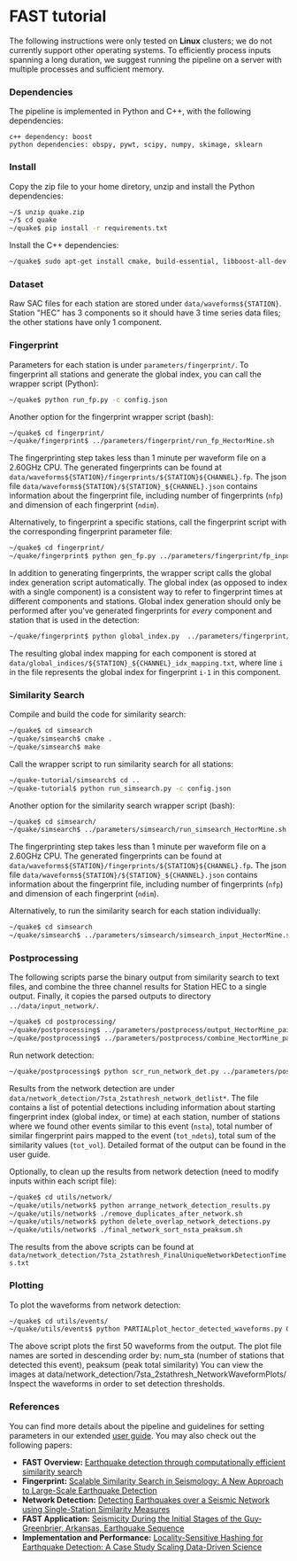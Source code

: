 # FAST tutorial

The following instructions were only tested on **Linux** clusters; we do not currently support other operating systems. To efficiently process inputs spanning a long duration, we suggest running the pipeline on a server with multiple processes and sufficient memory. 

### Dependencies
The pipeline is implemented in Python and C++, with the following dependencies:
```
c++ dependency: boost
python dependencies: obspy, pywt, scipy, numpy, skimage, sklearn
```

### Install
Copy the zip file to your home diretory, unzip and install the Python dependencies:
```sh
~/$ unzip quake.zip
~/$ cd quake
~/quake$ pip install -r requirements.txt
```
Install the C++ dependencies:
```sh
~/quake$ sudo apt-get install cmake, build-essential, libboost-all-dev 
```

### Dataset

Raw SAC files for each station are stored under  ```data/waveforms${STATION}```. Station "HEC" has 3 components so it should have 3 time series data files; the other stations have only 1 component.



### Fingerprint
Parameters for each station is under ```parameters/fingerprint/```. To fingerprint all stations and generate the global index, you can call the wrapper script (Python):
```sh
~/quake$ python run_fp.py -c config.json
```
Another option for the fingerprint wrapper script (bash):
```sh
~/quake$ cd fingerprint/
~/quake/fingerprint$ ../parameters/fingerprint/run_fp_HectorMine.sh
```
The fingerprinting step takes less than 1 minute per waveform file on a 2.60GHz CPU. The generated fingerprints can be found at ```data/waveforms${STATION}/fingerprints/${STATION}${CHANNEL}.fp```. The json file ```data/waveforms${STATION}/${STATION}_${CHANNEL}.json``` contains information about the fingerprint file, including number of fingerprints (`nfp`) and dimension of each fingerprint (`ndim`).

Alternatively, to fingerprint a specific stations, call the fingerprint script with the corresponding fingerprint parameter file:
```sh
~/quake$ cd fingerprint/
~/quake/fingerprint$ python gen_fp.py ../parameters/fingerprint/fp_input_CI_CDY_EHZ.json
```

In addition to generating fingerprints, the wrapper script calls the global index generation script automatically. The global index (as opposed to index with a single component) is a consistent way to refer to fingerprint times at different components and stations. Global index generation should only be performed after you've generated fingerprints for *every* component and station that is used in the detection: 
```sh
~/quake/fingerprint$ python global_index.py  ../parameters/fingerprint/global_indices.json
```
The resulting global index mapping for each component is stored at ```data/global_indices/${STATION}_${CHANNEL}_idx_mapping.txt```, where line `i` in the file represents the global index for fingerprint `i-1` in this component.

### Similarity Search
Compile and build the code for similarity search:
```sh
~/quake$ cd simsearch
~/quake/simsearch$ cmake .
~/quake/simsearch$ make
```

Call the wrapper script to run similarity search for all stations:
```sh
~/quake-tutorial/simsearch$ cd ..
~/quake-tutorial$ python run_simsearch.py -c config.json
```
Another option for the similarity search wrapper script (bash):
```sh
~/quake$ cd simsearch/
~/quake/simsearch$ ../parameters/simsearch/run_simsearch_HectorMine.sh
```
The fingerprinting step takes less than 1 minute per waveform file on a 2.60GHz CPU. The generated fingerprints can be found at ```data/waveforms${STATION}/fingerprints/${STATION}${CHANNEL}.fp```. The json file ```data/waveforms${STATION}/${STATION}_${CHANNEL}.json``` contains information about the fingerprint file, including number of fingerprints (`nfp`) and dimension of each fingerprint (`ndim`).

Alternatively, to run the similarity search for each station individually:
```sh
~/quake$ cd simsearch
~/quake/simsearch$ ../parameters/simsearch/simsearch_input_HectorMine.sh CDY EHZ
```

### Postprocessing
The following scripts parse the binary output from similarity search to text files, and combine the three channel results for Station HEC to a single output. Finally, it copies the parsed outputs to directory ```../data/input_network/```.
```sh
~/quake$ cd postprocessing/
~/quake/postprocessing$ ../parameters/postprocess/output_HectorMine_pairs.sh
~/quake/postprocessing$ ../parameters/postprocess/combine_HectorMine_pairs.sh
```

Run network detection:
```sh
~/quake/postprocessing$ python scr_run_network_det.py ../parameters/postprocess/7sta_2stathresh_network_params.json
```
Results from the network detection are under ```data/network_detection/7sta_2stathresh_network_detlist*```. The file contains a list of potential detections including information about starting fingerprint index (global index, or time) at each station, number of stations where we found other events similar to this event (`nsta`), total number of similar fingerprint pairs mapped to the event (`tot_ndets`), total sum of the similarity values (`tot_vol`). Detailed format of the output can be found in the user guide. 

Optionally, to clean up the results from network detection (need to modify inputs within each script file):
```sh
~/quake$ cd utils/network/
~/quake/utils/network$ python arrange_network_detection_results.py
~/quake/utils/network$ ./remove_duplicates_after_network.sh
~/quake/utils/network$ python delete_overlap_network_detections.py
~/quake/utils/network$ ./final_network_sort_nsta_peaksum.sh
```
The results from the above scripts can be found at ```data/network_detection/7sta_2stathresh_FinalUniqueNetworkDetectionTimes.txt```

### Plotting
To plot the waveforms from network detection:
```sh
~/quake$ cd utils/events/ 
~/quake/utils/events$ python PARTIALplot_hector_detected_waveforms.py 0 50
```
The above script plots the first 50 waveforms from the output.
The plot file names are sorted in descending order by: num_sta (number of stations that detected this event), peaksum (peak total similarity) 
You can view the images at data/network_detection/7sta_2stathresh_NetworkWaveformPlots/
Inspect the waveforms in order to set detection thresholds.


### References
You can find more details about the pipeline and guidelines for setting parameters in our extended [user guide](https://github.com/stanford-futuredata/quake/blob/master/FAST_userguide_v0.pdf). You may also check out the following papers:
+ **FAST Overview:** [Earthquake detection through computationally efficient similarity search](http://advances.sciencemag.org/content/1/11/e1501057)
+ **Fingerprint:** [Scalable Similarity Search in Seismology: A New Approach to Large-Scale Earthquake Detection](https://link.springer.com/chapter/10.1007/978-3-319-46759-7_23)
+ **Network Detection:** [Detecting Earthquakes over a Seismic Network using Single-Station Similarity Measures](https://doi.org/10.1093/gji/ggy100)
+ **FAST Application:** [Seismicity During the Initial Stages of the Guy‐Greenbrier, Arkansas, Earthquake Sequence](https://doi.org/10.1002/2017JB014946)
+ **Implementation and Performance:** [Locality-Sensitive Hashing for Earthquake Detection: A Case Study Scaling Data-Driven Science](https://arxiv.org/pdf/1803.09835.pdf)
